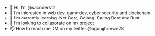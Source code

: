 - 👋 Hi, I’m @sacoders12
- 👀 I’m interested in web dev, game dev, cyber security and blockchain
- 🌱 I’m currently learning .Net Core, Golang, Spring Boot and Rust
- 💞️ I’m looking to collaborate on my project
- 📫 How to reach me DM on my twitter @agunghrmwn28

<!---
sacoders12/sacoders12 is a ✨ special ✨ repository because its `README.md` (this file) appears on your GitHub profile.
You can click the Preview link to take a look at your changes.
--->
